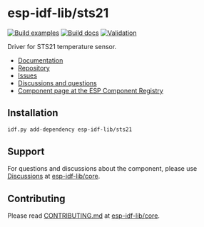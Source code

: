 # esp-idf-lib/sts21

[![Build examples](https://github.com/esp-idf-lib/sts21/actions/workflows//build.yml/badge.svg)](https://github.com/esp-idf-lib/sts21/actions/workflows//build.yml)
[![Build docs](https://github.com/esp-idf-lib/sts21/actions/workflows//build-docs.yml/badge.svg)](https://github.com/esp-idf-lib/sts21/actions/workflows//build-docs.yml)
[![Validation](https://github.com/esp-idf-lib/sts21/actions/workflows//validate-component.yml/badge.svg)](https://github.com/esp-idf-lib/sts21/actions/workflows//validate-component.yml)

Driver for STS21 temperature sensor.

* [Documentation](https://esp-idf-lib.github.io/sts21/)
* [Repository](https://github.com/esp-idf-lib/sts21)
* [Issues](https://github.com/esp-idf-lib/sts21/issues)
* [Discussions and questions](https://github.com/esp-idf-lib/core/discussions)
* [Component page at the ESP Component Registry](https://components.espressif.com/components/esp-idf-lib/sts21)

## Installation

```sh
idf.py add-dependency esp-idf-lib/sts21
```

## Support

For questions and discussions about the component, please use
[Discussions](https://github.com/esp-idf-lib/core/discussions)
at [esp-idf-lib/core](https://github.com/esp-idf-lib/core).

## Contributing

Please read [CONTRIBUTING.md](https://github.com/esp-idf-lib/core/blob/main/CONTRIBUTING.md)
at [esp-idf-lib/core](https://github.com/esp-idf-lib/core).
